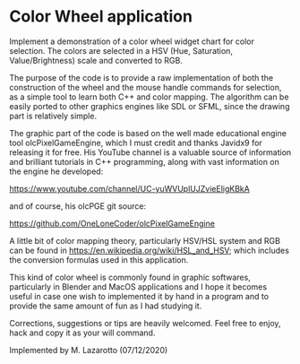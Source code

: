 # Color Wheel application

Implement a demonstration of a color wheel widget chart for color selection. 
The colors are selected in a HSV (Hue, Saturation, Value/Brightness) 
scale and converted to RGB.

The purpose of the code is to provide a raw implementation of both the 
construction of the wheel and the mouse handle commands for selection, 
as a simple tool to learn both C++ and color mapping. The algorithm can 
be easily ported to other graphics engines like SDL or SFML, since the 
drawing part is relatively simple.

The graphic part of the code is based on the well made educational engine 
tool olcPixelGameEngine, which I must credit and thanks Javidx9 for releasing 
it for free. His YouTube channel is a valuable source of information and 
brilliant tutorials in C++ programming, along with vast information on the 
engine he developed:

https://www.youtube.com/channel/UC-yuWVUplUJZvieEligKBkA

and of course, his olcPGE git source:

https://github.com/OneLoneCoder/olcPixelGameEngine

A little bit of color mapping theory, particularly HSV/HSL system and RGB 
can be found in https://en.wikipedia.org/wiki/HSL_and_HSV; which includes 
the conversion formulas used in this application.

This kind of color wheel is commonly found in graphic softwares, particularly 
in Blender and MacOS applications and I hope it becomes useful in case one 
wish to implemented it by hand in a program and to provide the same amount of 
fun as I had studying it.

Corrections, suggestions or tips are heavily welcomed.
Feel free to enjoy, hack and copy it as your will command.

Implemented by M. Lazarotto (07/12/2020)
